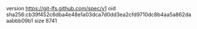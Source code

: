 version https://git-lfs.github.com/spec/v1
oid sha256:cb39f452c6dba4e48e1a03dca7d0dd3ea2cfd9710dc8b4aa5a862daaabbb09b1
size 8741
